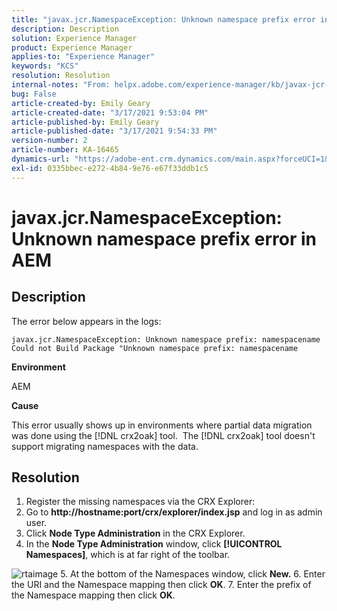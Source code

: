 ```yaml
---
title: "javax.jcr.NamespaceException: Unknown namespace prefix error in AEM"
description: Description
solution: Experience Manager
product: Experience Manager
applies-to: "Experience Manager"
keywords: "KCS"
resolution: Resolution
internal-notes: "From: helpx.adobe.com/experience-manager/kb/javax-jcr-NamespaceException-Unknown-namespace-prefix-error-in-AEM.html"
bug: False
article-created-by: Emily Geary
article-created-date: "3/17/2021 9:53:04 PM"
article-published-by: Emily Geary
article-published-date: "3/17/2021 9:54:33 PM"
version-number: 2
article-number: KA-16465
dynamics-url: "https://adobe-ent.crm.dynamics.com/main.aspx?forceUCI=1&pagetype=entityrecord&etn=knowledgearticle&id=c1f6b325-6b87-eb11-a812-000d3a593216"
exl-id: 0335bbec-e272-4b84-9e76-e67f33ddb1c5
---
```

# javax.jcr.NamespaceException: Unknown namespace prefix error in AEM

## Description


The error below appears in the logs:




```
javax.jcr.NamespaceException: Unknown namespace prefix: namespacename
Could not Build Package "Unknown namespace prefix: namespacename
```


<b>Environment</b>

AEM

<b>Cause</b>

This error usually shows up in environments where partial data migration was done using the [!DNL crx2oak] tool.  The [!DNL crx2oak] tool doesn't support migrating namespaces with the data.


## Resolution


1. Register the missing namespaces via the CRX Explorer:
2. Go to <b>http://hostname:port/crx/explorer/index.jsp</b> and log in as admin user.
3. Click <b>Node Type Administration</b> in the CRX Explorer.
4. In the <b>Node Type Administration</b> window, click <b>[!UICONTROL Namespaces]</b>, which is at far right of the toolbar.

![rtaimage](https://helpx.adobe.com/content/dam/help/en/experience-manager/kb/javax-jcr-NamespaceException-Unknown-namespace-prefix-error-in-AEM/_jcr_content/main-pars/procedure/proc_par/step_2/step_par/image/rtaimage.png "rtaimage")
&#x200B;5. At the bottom of the Namespaces window, click <b>New.</b>
&#x200B;6. Enter the URI and the Namespace mapping then click <b>OK</b>.
&#x200B;7. Enter the prefix of the Namespace mapping then click <b>OK</b>.
